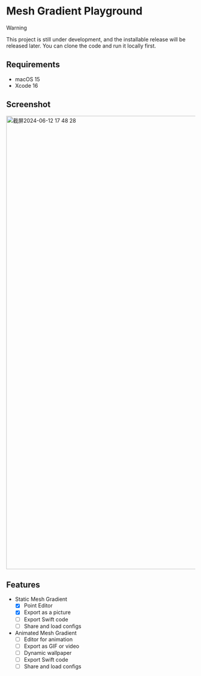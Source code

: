 # Mesh Gradient Playground

> [!WARNING]
> This project is still under development, and the installable release will be released later. You can clone the code and run it locally first.

## Requirements

- macOS 15
- Xcode 16

## Screenshot

<img width="1206" alt="截屏2024-06-12 17 48 28" src="https://github.com/RayZhao1998/MeshGradientPlayground/assets/22616933/746ea6df-6a3e-4ea8-86e9-f76dea054123">

## Features

- Static Mesh Gradient
  - [x] Point Editor
  - [x] Export as a picture
  - [ ] Export Swift code
  - [ ] Share and load configs
- Animated Mesh Gradient
  - [ ] Editor for animation
  - [ ] Export as GIF or video
  - [ ] Dynamic wallpaper
  - [ ] Export Swift code
  - [ ] Share and load configs
